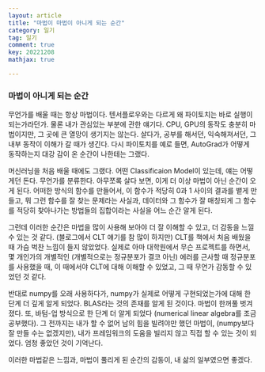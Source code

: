 ```yaml
---
layout: article
title: "마법이 마법이 아니게 되는 순간"
category: 일기
tag: 일기
comment: true
key: 20221208
mathjax: true

---
```


### 마법이 아니게 되는 순간
무언가를 배울 때는 항상 마법이다. 텐서플로우와는 다르게 왜 파이토치는 바로 실행이 되는가라던가. 물론 내가 관심있는 부분에 관한 얘기다. CPU, GPU의 동작도 충분히 마법이지만, 그 곳에 큰 열망이 생기지는 않는다. 살다가, 공부를 해서던, 익숙해져서던, 그 내부 동작이 이해가 갈 때가 생긴다. 다시 파이토치를 예로 들면, AutoGrad가 어떻게 동작하는지 대강 감이 온 순간이 나한테는 그랬다.

머신러닝을 처음 배울 때에도 그랬다. 어떤 Classificaion Model이 있는데, 얘는 어떻게던 돈다. 무언가를 분류한다. 아무쪼록 살다 보면, 이게 더 이상 마법이 아닌 순간이 오게 된다. 어떠한 방식의 함수를 만들어서, 이 함수가 적당히 0과 1 사이의 결과를 뱉게 만들고, 뭐 그런 함수를 잘 찾는 문제라는 사실과, 데이터와 그 함수가 잘 매칭되게 그 함수를 적당히 찾아나가는 방법들의 집합이라는 사실을 어느 순간 알게 된다.

그런데 이러한 순간은 마법을 많이 사용해 보아야 더 잘 이해할 수 있고, 더 감동을 느낄 수 있는 것 같다. (블로그에서 CLT 얘기를 참 많이 하지만) CLT를 책에서 처음 배웠을 때 가슴 벅찬 느낌이 들지 않았었다. 실제로 아마 대학원에서 무슨 프로젝트를 하면서, 몇 개인가의 개별적인 (개별적으로는 정규분포가 결코 아닌) 에러를 근사할 때 정규분포를 사용했을 때, 이 때에서야 CLT에 대해 이해할 수 있었고, 그 때 무언가 감동할 수 있었던 것 같다.

반대로 numpy를 오래 사용하다가, numpy가 실제로 어떻게 구현되었는가에 대해 한 단계 더 깊게 알게 되었다. BLAS라는 것의 존재를 알게 된 것이다. 마법이 한꺼풀 벗겨졌다. 또, 바텀-업 방식으로 한 단계 더 알게 되었다 (numerical linear algebra를 조금 공부했다).
그 전까지는 내가 할 수 없어 남의 힘을 빌려야만 했던 마법이, (numpy보다 잘 만들 수는 없겠지만), 내가 프레임워크의 도움을 빌리지 않고 직접 할 수 있는 것이 되었다. 엄청 좋았던 것이 기억난다.

이러한 마법같은 느낌과, 마법이 풀리게 된 순간의 감동이, 내 삶의 일부였으면 좋겠다.
